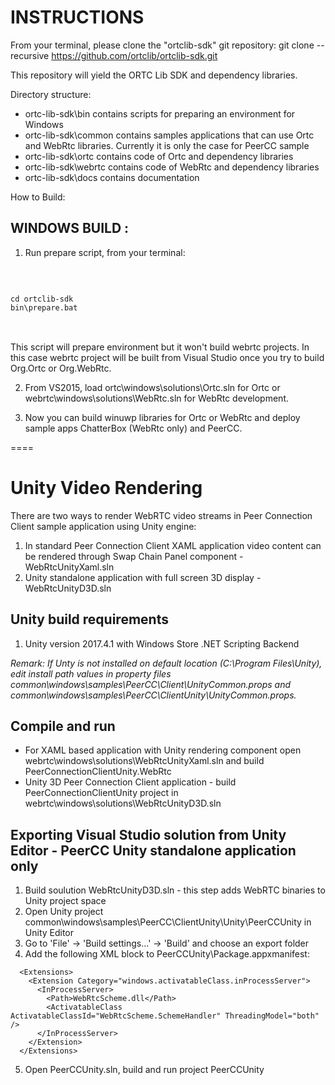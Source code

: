 INSTRUCTIONS
=======

From your terminal, please clone the "ortclib-sdk" git repository:
git clone --recursive https://github.com/ortclib/ortclib-sdk.git

This repository will yield the ORTC Lib SDK and dependency libraries.

Directory structure:

- ortc-lib-sdk\bin          	contains scripts for preparing an environment for Windows
- ortc-lib-sdk\common          contains samples applications that can use Ortc and WebRtc libraries. Currently it is only the case for PeerCC sample 
- ortc-lib-sdk\ortc    		contains code of Ortc and dependency libraries
- ortc-lib-sdk\webrtc    		contains code of WebRtc and dependency libraries
- ortc-lib-sdk\docs			contains documentation


How to Build:

WINDOWS BUILD :
----------------------------

1) Run prepare script, from your terminal:
<br />
<pre>
<code>
cd ortclib-sdk
bin\prepare.bat
</code>
</pre>
<br />
This script will prepare environment but it won't build webrtc projects. In this case webrtc project will be built from Visual Studio once you try to build Org.Ortc or Org.WebRtc.

2) From VS2015, load ortc\windows\solutions\Ortc.sln for Ortc or webrtc\windows\solutions\WebRtc.sln for WebRtc development.

3) Now you can build winuwp libraries for Ortc or WebRtc and deploy sample apps ChatterBox (WebRtc only) and PeerCC.

====

# Unity Video Rendering

There are two ways to render WebRTC video streams in Peer Connection Client sample application using Unity engine:
1. In standard Peer Connection Client XAML application video content can be rendered through Swap Chain Panel component - WebRtcUnityXaml.sln
2. Unity standalone application with full screen 3D display - WebRtcUnityD3D.sln

## Unity build requirements

1. Unity version 2017.4.1 with Windows Store .NET Scripting Backend

*Remark: If Unty is not installed on default location (C:\Program Files\Unity), edit install path values in property files common\windows\samples\PeerCC\Client\UnityCommon.props and common\windows\samples\PeerCC\ClientUnity\UnityCommon.props.*

## Compile and run

* For XAML based application with Unity rendering component open webrtc\windows\solutions\WebRtcUnityXaml.sln and build PeerConnectionClientUnity.WebRtc
* Unity 3D Peer Connection Client application - build PeerConnectionClientUnity project in webrtc\windows\solutions\WebRtcUnityD3D.sln

## Exporting Visual Studio solution from Unity Editor - PeerCC Unity standalone application only

1. Build soulution WebRtcUnityD3D.sln - this step adds WebRTC binaries to Unity project space
2. Open Unity project common\windows\samples\PeerCC\ClientUnity\Unity\PeerCCUnity in Unity Editor
3. Go to 'File' -> 'Build settings...' -> 'Build' and choose an export folder
4. Add the following XML block to PeerCCUnity\Package.appxmanifest:
```
  <Extensions>
    <Extension Category="windows.activatableClass.inProcessServer">
      <InProcessServer>
        <Path>WebRtcScheme.dll</Path>
        <ActivatableClass ActivatableClassId="WebRtcScheme.SchemeHandler" ThreadingModel="both" />
      </InProcessServer>
    </Extension>
  </Extensions>
```
5. Open PeerCCUnity.sln, build and run project PeerCCUnity
